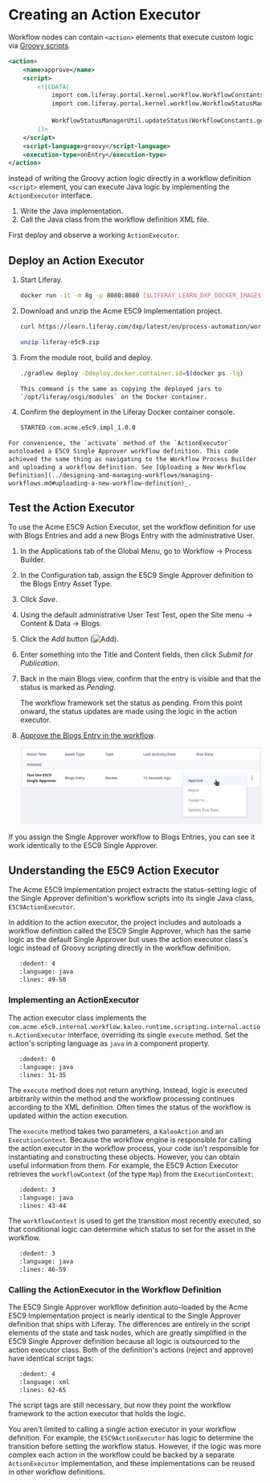 # Creating an Action Executor

Workflow nodes can contain `<action>` elements that execute custom logic via [Groovy scripts](./using-the-script-engine-in-workflow.md).

```xml
<action>
    <name>approve</name>
    <script>
        <![CDATA[
            import com.liferay.portal.kernel.workflow.WorkflowConstants;
            import com.liferay.portal.kernel.workflow.WorkflowStatusManagerUtil;

            WorkflowStatusManagerUtil.updateStatus(WorkflowConstants.getLabelStatus("approved"), workflowContext);
        ]]>
    </script>
    <script-language>groovy</script-language>
    <execution-type>onEntry</execution-type>
</action>
```

Instead of writing the Groovy action logic directly in a workflow definition `<script>` element, you can execute Java logic by implementing the `ActionExecutor` interface.

1. Write the Java implementation.
2. Call the Java class from the workflow definition XML file.

First deploy and observe a working `ActionExecutor`.

## Deploy an Action Executor

1. Start Liferay.

   ```bash
   docker run -it -m 8g -p 8080:8080 [$LIFERAY_LEARN_DXP_DOCKER_IMAGE$]
   ```

1. Download and unzip the Acme E5C9 Implementation project.

   ```bash
   curl https://learn.liferay.com/dxp/latest/en/process-automation/workflow/developer-guide/liferay-e5c9.zip -O
   ```

   ```bash
   unzip liferay-e5c9.zip
   ```

1. From the module root, build and deploy.

   ```bash
   ./gradlew deploy -Ddeploy.docker.container.id=$(docker ps -lq)
   ```

   ```{tip}
   This command is the same as copying the deployed jars to `/opt/liferay/osgi/modules` on the Docker container.
   ```

1. Confirm the deployment in the Liferay Docker container console.

   ```bash
   STARTED com.acme.e5c9.impl_1.0.0
   ```

```{note}
For convenience, the `activate` method of the `ActionExecutor` autoloaded a E5C9 Single Approver workflow definition. This code achieved the same thing as navigating to the Workflow Process Builder and uploading a workflow definition. See [Uploading a New Workflow Definition](../designing-and-managing-workflows/managing-workflows.md#uploading-a-new-workflow-definition)_.
```

## Test the Action Executor

To use the Acme E5C9 Action Executor, set the workflow definition for use with Blogs Entries and add a new Blogs Entry with the administrative User.

1. In the Applications tab of the Global Menu, go to Workflow &rarr; Process Builder.

1. In the Configuration tab, assign the E5C9 Single Approver definition to the Blogs Entry Asset Type.

1. Click _Save_.

1. Using the default administrative User Test Test, open the Site menu &rarr; Content & Data &rarr; Blogs.

1. Click the _Add_ button (![Add](../../../images/icon-add.png)).

1. Enter something into the Title and Content fields, then click _Submit for Publication_.

1. Back in the main Blogs view, confirm that the entry is visible and that the status is marked as _Pending_.

   The workflow framework set the status as pending. From this point onward, the status updates are made using the logic in the action executor.

1. [Approve the Blogs Entry in the workflow](../using-workflows/reviewing-assets.md#approving-or-rejecting-a-task).

   ![This approval or rejection is accomplished by the E5C9 Action Executor.](./creating-an-action-executor/images/01.png)

If you assign the Single Approver workflow to Blogs Entries, you can see it work identically to the E5C9 Single Approver.

## Understanding the E5C9 Action Executor

The Acme E5C9 Implementation project extracts the status-setting logic of the Single Approver definition's workflow scripts into its single Java class, `E5C9ActionExecutor`.

In addition to the action executor, the project includes and autoloads a workflow definition called the E5C9 Single Approver, which has the same logic as the default Single Approver but uses the action executor class's logic instead of Groovy scripting directly in the workflow definition.

```{literalinclude} ./creating-an-action-executor/resources/liferay-e5c9.zip/e5c9-impl/src/main/java/com/acme/e5c9/internal/workflow/kaleo/runtime/scripting/internal/action/E5C9ActionExecutor.java
   :dedent: 4
   :language: java
   :lines: 49-50
```

### Implementing an ActionExecutor

The action executor class implements the `com.acme.e5c9.internal.workflow.kaleo.runtime.scripting.internal.action.ActionExecutor` interface, overriding its single `execute` method. Set the action's scripting language as `java` in a component property.

```{literalinclude} ./creating-an-action-executor/resources/liferay-e5c9.zip/e5c9-impl/src/main/java/com/acme/e5c9/internal/workflow/kaleo/runtime/scripting/internal/action/E5C9ActionExecutor.java
   :dedent: 0
   :language: java
   :lines: 31-35
```

The `execute` method does not return anything. Instead, logic is executed arbitrarily within the method and the workflow processing continues according to the XML definition. Often times the status of the workflow is updated within the action execution.

The `execute` method takes two parameters, a `KaleoAction` and an `ExecutionContext`. Because the workflow engine is responsible for calling the action executor in the workflow process, your code isn't responsible for instantiating and constructing these objects. However, you can obtain useful information from them. For example, the E5C9 Action Executor retrieves the `workflowContext` (of the type `Map`) from the `ExecutionContext`:

```{literalinclude} ./creating-an-action-executor/resources/liferay-e5c9.zip/e5c9-impl/src/main/java/com/acme/e5c9/internal/workflow/kaleo/runtime/scripting/internal/action/E5C9ActionExecutor.java
   :dedent: 3
   :language: java
   :lines: 43-44
```

The `workflowContext` is used to get the transition most recently executed, so that conditional logic can determine which status to set for the asset in the workflow. 

```{literalinclude} ./creating-an-action-executor/resources/liferay-e5c9.zip/e5c9-impl/src/main/java/com/acme/e5c9/internal/workflow/kaleo/runtime/scripting/internal/action/E5C9ActionExecutor.java
   :dedent: 3
   :language: java
   :lines: 46-59
```

### Calling the ActionExecutor in the Workflow Definition

The E5C9 Single Approver workflow definition auto-loaded by the Acme E5C9 Implementation project is nearly identical to the Single Approver definition that ships with Liferay. The differences are entirely in the script elements of the state and task nodes, which are greatly simplified in the E5C9 Single Approver definition because all logic is outsourced to the action executor class. Both of the definition's actions (reject and approve) have identical script tags:

```{literalinclude} ./creating-an-action-executor/resources/liferay-e5c9.zip/e5c9-impl/src/main/resources/com/acme/e5c9/internal/workflow/kaleo/runtime/scripting/internal/action/dependencies/e5c9-workflow-definition.xml
   :dedent: 4
   :language: xml
   :lines: 62-65
```

The script tags are still necessary, but now they point the workflow framework to the action executor that holds the logic.

You aren't limited to calling a single action executor in your workflow definition. For example, the `E5C9ActionExecutor` has logic to determine the transition before setting the workflow status. However, if the logic was more complex each action in the workflow could be backed by a separate `ActionExecutor` implementation, and these implementations can be reused in other workflow definitions.
